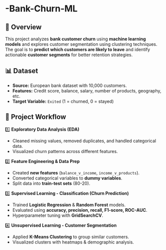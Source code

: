 # -Bank-Churn-ML
  

## 📌 Overview  
This project analyzes **bank customer churn** using **machine learning models** and explores customer segmentation using clustering techniques. The goal is to **predict which customers are likely to leave** and identify actionable **customer segments** for better retention strategies.

## 📊 Dataset  
- **Source:** European bank dataset with 10,000 customers.  
- **Features:** Credit score, balance, salary, number of products, geography, etc.  
- **Target Variable:** `Exited` (1 = churned, 0 = stayed)  

## 🚀 Project Workflow  
1️⃣ **Exploratory Data Analysis (EDA)**  
   - Cleaned missing values, removed duplicates, and handled categorical data.  
   - Visualized churn patterns across different features.  

2️⃣ **Feature Engineering & Data Prep**  
   - Created **new features** (`balance_v_income`, `income_v_products`).  
   - Converted categorical variables to **dummy variables**.  
   - Split data into **train-test sets** (80-20).  

3️⃣ **Supervised Learning - Classification (Churn Prediction)**  
   - Trained **Logistic Regression** & **Random Forest** models.  
   - Evaluated using **accuracy, precision, recall, F1-score, ROC-AUC**.  
   - Hyperparameter tuning with **GridSearchCV**.  

4️⃣ **Unsupervised Learning - Customer Segmentation**  
   - Applied **K-Means Clustering** to group similar customers.  
   - Visualized clusters with heatmaps & demographic analysis.  
